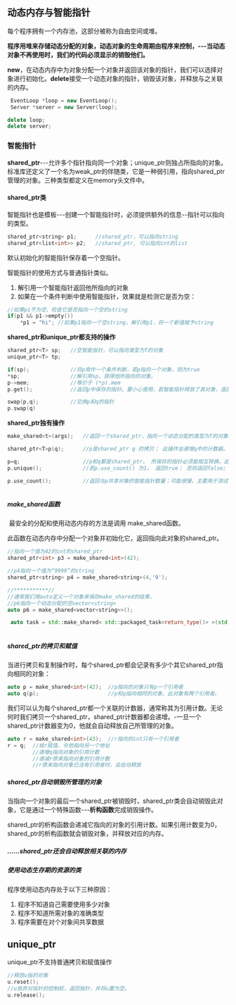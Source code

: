 ## 动态内存与智能指针

每个程序拥有一个内存池，这部分被称为自由空间或堆。

**程序用堆来存储动态分配的对象，动态对象的生命周期由程序来控制，---当动态对象不再使用时，我们的代码必须显示的销毁他们。**

**new**，在动态内存中为对象分配一个对象并返回该对象的指针，我们可以选择对象进行初始化。**delete**接受一个动态对象的指针，销毁该对象，并释放与之关联的内存。

```c++
 EventLoop *loop = new EventLoop();
 Server *server = new Server(loop);

delete loop;
delete server;
```

### 智能指针

**shared_ptr**---允许多个指针指向同一个对象；unique_ptr则独占所指向的对象。标准库还定义了一个名为weak_ptr的伴随类，它是一种弱引用，指向shared_ptr管理的对象。三种类型都定义在memory头文件中。

#### shared_ptr类

智能指针也是模板---创建一个智能指针时，必须提供额外的信息--指针可以指向的类型。

```c++
shared_ptr<string> p1;		//shared_ptr，可以指向string
shared_ptr<list<int>> p2;	//shared_ptr, 可以指向int的list	
```

默认初始化的智能指针保存着一个空指针。

智能指针的使用方式与普通指针类似。

1. 解引用一个智能指针返回他所指向的对象
2. 如果在一个条件判断中使用智能指针，效果就是检测它是否为空：

```c++
//如果p1不为空，检查它是否指向一个空的string
if(p1 && p1->empty())
	*p1 = "hi";	//如果p1指向一个空string，解引用p1，将一个新值赋予string
```

**shared_ptr和unique_ptr都支持的操作**

```c++
shared_ptr<T> sp;	//空智能指针，可以指向类型为T的对象
unique_ptr<T> tp;

if(sp);				//将p用作一个条件判断，若p指向一个对象，则为true
*sp;				//解引用sp，获得他所指向的对象。
p->mem; 			//等价于 (*p).mem
p.get();			//返回p中保存的指针。要小心使用，若智能指针释放了其对象，返回的指针所指向的对象也就消失

swap(p,q);			//交换p和q的指针
p.swap(q)
```

**shared_ptr独有操作**

``` c++
make_shared<t>(args);	//返回一个shared_ptr，指向一个动态分配的类型为T的对象。使用args初始化对象。

shared_ptr<T>p(q);		//p是shared_ptr q 的拷贝； 此操作会递增q中的计数器。 q中的指针必须能转换为T*

p=q;					//p和q都是shared_ptr， 所保存的指针必须能相互转换。此操作会递减p的引用计数，递增						//q的引用计数；若p的引用计数变为0，则将其管理的原内存释放
p.unique();				//若p.use_count() 为1， 返回true； 否则返回false;

p.use_count();			//返回与p共享对象的智能指针数量；可能很慢，主要用于测试
    

```

##### make_shared函数

​	最安全的分配和使用动态内存的方法是调用 make_shared函数。

此函数在动态内存中分配一个对象并初始化它，返回指向此对象的shared_ptr。

```c++
//指向一个值为42的int的shared_ptr
shared_ptr<int> p3 = make_shared<int>(42);

//p4指向一个值为“9999”的string
shared_ptr<string> p4 = make_shared<string>(4,'9');

//***********//
//通常我们用auto定义一个对象来保存make_shared的结果，
//p6指向一个动态分配的空vector<string>
auto p6 = make_shared<vector<string>>();

 auto task = std::make_shared< std::packaged_task<return_type()> >(std::bind(std::forward<F>(f), std::forward<Args>(args)...);
                                                                   
```

##### shared_ptr的拷贝和赋值

当进行拷贝和复制操作时，每个shared_ptr都会记录有多少个其它shared_ptr指向相同的对象：

```c++
auto p = make_shared<int>(42);	//p指向的对象只有p一个引用者
auto q(p);						//p和q指向相同的对象，此对象有两个引用者。
```

我们可以认为每个shared_ptr都一个关联的计数器，通常称其为引用计数。无论何时我们拷贝一个shared_ptr，shared_ptr计数器都会递增。-一旦一个shared_ptr计数器变为0，他就会自动释放自己所管理的对象。

```c++ 
auto r = make_shared<int>(43);	//r指向的int只有一个引用者
r = q;	//给r赋值，令他指向另一个地址
		//递增q指向对象的引用计数
		//递减r原来指向对象的引用计数
		//r原来指向对象已没有引用者时，会自动释放
```

##### shared_ptr自动销毁所管理的对象

​	当指向一个对象的最后一个shared_ptr被销毁时，shared_ptr类会自动销毁此对象，它是通过一个特殊函数---**析构函数**完成销毁操作。

​	shared_ptr的析构函数会递减它指向的对象的引用计数。如果引用计数变为0，shared_ptr的析构函数就会销毁对象，并释放对应的内存。

##### ......shared_ptr还会自动释放相关联的内存



##### 使用动态生存期的资源的类

程序使用动态内存处于以下三种原因：

1. 程序不知道自己需要使用多少对象
2. 程序不知道所需对象的准确类型
3. 程序需要在对个对象间共享数据



## unique_ptr

unique_ptr不支持普通拷贝和赋值操作

```c++
//释放u指的对象
u.reset();
//u放弃对指针的控制权，返回指针，并将u置为空。
u.release();
```

